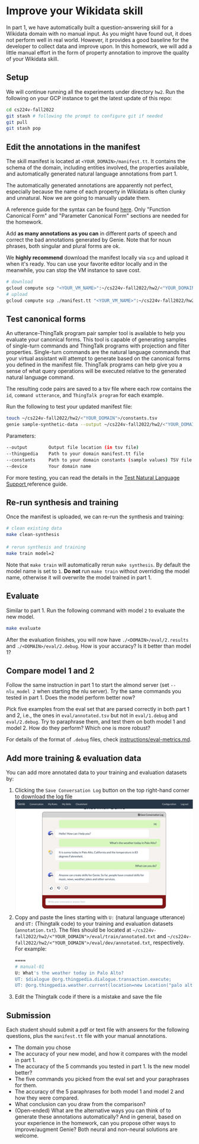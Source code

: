 # Improve your Wikidata skill

In part 1, we have automatically built a question-answering skill for a Wikidata domain with no manual input. As you might have found out, it does not perform well in real world. 
However, it provides a good baseline for the developer to collect data and improve upon. 
In this homework, we will add a little manual effort in the form of property annotation to improve the quality of your Wikidata skill. 

## Setup

We will continue running all the experiments under directory `hw2`. Run the following on your GCP instance to get the latest update of this repo:
```bash
cd cs224v-fall2022
git stash # following the prompt to configure git if needed
git pull
git stash pop
```

## Edit the annotations in the manifest

The skill manifest is located at `<YOUR_DOMAIN>/manifest.tt`. It contains the schema of the domain, including entities involved, the properties available, and automatically generated natural language annotations from part 1. 

The automatically generated annotations are apparently not perfect, especially because the name of each property in Wikidata is often clunky and unnatural. Now we are going to manually update them. 

A reference guide for the syntax can be found [here](https://wiki.genie.stanford.edu/en/attic/genie/annotations). Only "Function Canonical Form" and "Parameter Canonical Form" sections are needed for the homework. 

Add **as many annotations as you can** in different parts of speech and correct the bad annotations generated by Genie. 
Note that for noun phrases, both singular and plural forms are ok. 

We **highly recommend** download the manifest locally via `scp` and upload it when it's ready. You can use your favorite editor locally and in the meanwhile, you can stop the VM instance to save cost. 
```bash
# download 
gcloud compute scp "<YOUR_VM_NAME>":~/cs224v-fall2022/hw2/<"YOUR_DOMAIN">/manifest.tt ./
# upload
gcloud compute scp ./manifest.tt "<YOUR_VM_NAME>":~/cs224v-fall2022/hw2/<"YOUR_DOMAIN">/
```

## Test canonical forms

An utterance-ThingTalk program pair sampler tool is available to help you evaluate your canonical forms. This tool is capable of generating samples of single-turn commands and ThingTalk programs with projection and filter properties. Single-turn commands are the natural language commands that your virtual assistant will attempt to generate based on the canonical forms you defined in the manifest file. ThingTalk programs can help give you a sense of what query operations will be executed relative to the generated natural language command.

The resulting code pairs are saved to a tsv file where each row contains the `id`, `command utterance`, and `ThingTalk program` for each example.

Run the following to test your updated manifest file:
```bash
touch ~/cs224v-fall2022/hw2/<"YOUR_DOMAIN">/constants.tsv
genie sample-synthetic-data --output ~/cs224v-fall2022/hw2/<"YOUR_DOMAIN">/samples.tsv --thingpedia ~/cs224v-fall2022/hw2/<"YOUR_DOMAIN">/manifest.tt --constants ~/cs224v-fall2022/hw2/<"YOUR_DOMAIN">/constants.tsv --device $YOUR_DOMAIN
```
Parameters:
```bash
--output        Output file location (in tsv file)
--thingpedia    Path to your domain manifest.tt file
--constants     Path to your domain constants (sample values) TSV file
--device        Your domain name
```

For more testing, you can read the details in the [Test Natural Language Support
](https://wiki.genie.stanford.edu/en/genie-guide/test-natural-language-support) reference guide.

## Re-run synthesis and training 
Once the manifest is uploaded, we can re-run the synthesis and training:
```bash
# clean existing data 
make clean-synthesis

# rerun synthesis and training
make train model=2
```

Note that `make train` will automatically rerun `make synthesis`. 
By default the model name is set to `1`. **Do not** run `make train` without overriding the model name, otherwise it will overwrite the model trained in part 1. 

## Evaluate 
Similar to part 1. Run the following command with model `2` to evaluate the new model.
```bash
make evaluate
```

After the evaluation finishes, you will now have `./<DOMAIN>/eval/2.results` and `./<DOMAIN>/eval/2.debug`.
How is your accuracy? Is it better than model 1? 

## Compare model 1 and 2 
Follow the same instruction in part 1 to start the almond server (set `--nlu_model 2` when starting the nlu server). Try the same commands you tested in part 1. Does the model perform better now? 

Pick five examples from the eval set that are parsed correctly in both part 1 and 2, i.e., the ones in `eval/annotated.tsv` but not in `eval/1.debug` and `eval/2.debug`.
Try to paraphrase them, and test them on both model 1 and model 2. How do they perform? Which one is more robust?  

For details of the format of `.debug` files, check [instructions/eval-metrics.md](./eval-metrics.md).

## Add more training & evaluation data

You can add more annotated data to your training and evaluation datasets by:
1. Clicking the `Save Conversation Log` button on the top right-hand corner to download the log file
    <center><img src="img/genie-ui-screen.png" width="600"></center>
2. Copy and paste the lines starting with `U:` (natural language utterance) and `UT:` (Thingtalk code) to your training and evaluation datasets (`annotation.txt`). The files should be located at `~/cs224v-fall2022/hw2/<"YOUR_DOMAIN">/eval/train/annotated.txt` and `~/cs224v-fall2022/hw2/<"YOUR_DOMAIN">/eval/dev/annotated.txt`, respectively. For example:
    ```bash
    ====
    # manual-01
    U: What's the weather today in Palo Alto?
    UT: $dialogue @org.thingpedia.dialogue.transaction.execute;
    UT: @org.thingpedia.weather.current(location=new Location("palo alto"));
    ```
3. Edit the Thingtalk code if there is a mistake and save the file

## Submission
Each student should submit a pdf or text file with answers for the following questions, plus the `manifest.tt` file with your manual annotations.
- The domain you chose
- The accuracy of your new model, and how it compares with the model in part 1. 
- The accuracy of the 5 commands you tested in part 1. Is the new model better? 
- The five commands you picked from the eval set and your paraphrases for them. 
- The accuracy of the 5 paraphrases for both model 1 and model 2 and how they were compared.
- What conclusion can you draw from the comparison?
- (Open-ended) What are the alternative ways you can think of to generate these annotations automatically? And in general, based on your experience in the homework, can you propose other ways to improve/augment Genie? Both neural and non-neural solutions are welcome.